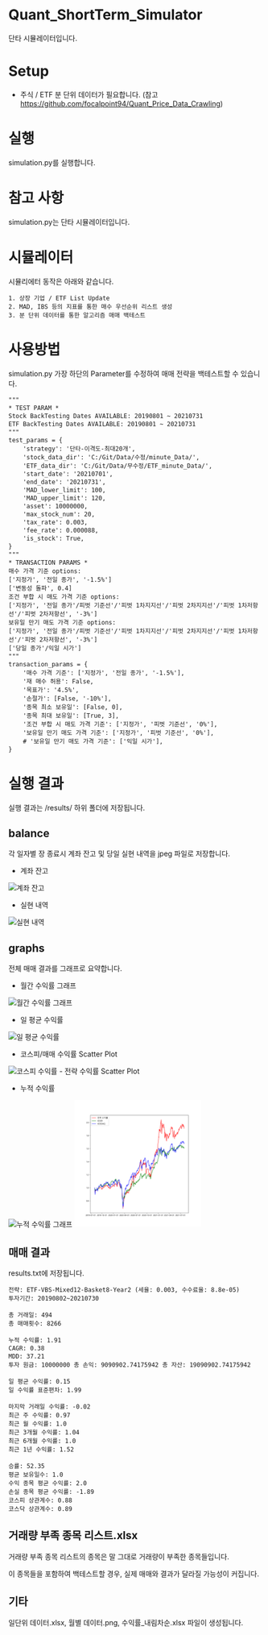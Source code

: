 # Quant_ShortTerm_Simulator
단타 시뮬레이터입니다.

# Setup
- 주식 / ETF 분 단위 데이터가 필요합니다. (참고 https://github.com/focalpoint94/Quant_Price_Data_Crawling)

# 실행
simulation.py를 실행합니다.

# 참고 사항
simulation.py는 단타 시뮬레이터입니다.

# 시뮬레이터
시뮬리에터 동작은 아래와 같습니다.
```
1. 상장 기업 / ETF List Update
2. MAD, IBS 등의 지표를 통한 매수 우선순위 리스트 생성
3. 분 단위 데이터를 통한 알고리즘 매매 백테스트
```

# 사용방법
simulation.py 가장 하단의 Parameter를 수정하여 매매 전략을 백테스트할 수 있습니다.
```
"""
* TEST PARAM *
Stock BackTesting Dates AVAILABLE: 20190801 ~ 20210731
ETF BackTesting Dates AVAILABLE: 20190801 ~ 20210731
"""
test_params = {
    'strategy': '단타-이격도-최대20개',
    'stock_data_dir': 'C:/Git/Data/수정/minute_Data/',
    'ETF_data_dir': 'C:/Git/Data/무수정/ETF_minute_Data/',
    'start_date': '20210701',
    'end_date': '20210731',
    'MAD_lower_limit': 100,
    'MAD_upper_limit': 120,
    'asset': 10000000,
    'max_stock_num': 20,
    'tax_rate': 0.003,
    'fee_rate': 0.000088,
    'is_stock': True,
}
"""
* TRANSACTION PARAMS *
매수 가격 기준 options:
['지정가', '전일 종가', '-1.5%']
['변동성 돌파', 0.4]
조건 부합 시 매도 가격 기준 options:
['지정가', '전일 종가'/피벗 기준선'/'피벗 1차지지선'/'피벗 2차지지선'/'피벗 1차저항선'/'피벗 2차저항선', '-3%']
보유일 만기 매도 가격 기준 options:
['지정가', '전일 종가'/피벗 기준선'/'피벗 1차지지선'/'피벗 2차지지선'/'피벗 1차저항선'/'피벗 2차저항선', '-3%']
['당일 종가'/익일 시가']
"""
transaction_params = {
    '매수 가격 기준': ['지정가', '전일 종가', '-1.5%'],
    '재 매수 허용': False,
    '목표가': '4.5%',
    '손절가': [False, '-10%'],
    '종목 최소 보유일': [False, 0],
    '종목 최대 보유일': [True, 3],
    '조건 부합 시 매도 가격 기준': ['지정가', '피벗 기준선', '0%'],
    '보유일 만기 매도 가격 기준': ['지정가', '피벗 기준선', '0%'],
    # '보유일 만기 매도 가격 기준': ['익일 시가'],
}
```

# 실행 결과
실행 결과는 /results/ 하위 폴더에 저장됩니다.

## balance
각 일자별 장 종료시 계좌 잔고 및 당일 실현 내역을 jpeg 파일로 저장합니다.
- 계좌 잔고

![계좌 잔고](https://user-images.githubusercontent.com/55021961/140011866-17fadefc-7113-4cf8-b319-66306631cb3f.png)

- 실현 내역

![실현 내역](https://user-images.githubusercontent.com/55021961/140011868-f48622e7-bb99-4744-a551-d8cd9acdae8f.png)

## graphs
전체 매매 결과를 그래프로 요약합니다.

- 월간 수익률 그래프

![월간 수익률 그래프](https://user-images.githubusercontent.com/55021961/140011924-7ec70f35-4e8d-46a9-95e8-414f65eaac64.png)

- 일 평균 수익률

![일 평균 수익률](https://user-images.githubusercontent.com/55021961/140011927-6f62d23b-b224-4093-8f5e-23df0dd54dc1.png)

- 코스피/매매 수익률 Scatter Plot

![코스피 수익률 - 전략 수익률 Scatter Plot](https://user-images.githubusercontent.com/55021961/140011929-918a4739-ef18-4964-b00e-fc5c56281f7b.png)

- 누적 수익률

![누적 수익률 그래프](https://user-images.githubusercontent.com/55021961/140011923-200ef728-9013-40ad-8c72-df39871f298d.png)
<img src = "https://raw.githubusercontent.com/focalpoint94/Quant_ShortTerm_Simulator/main/V5/results/ETF-VBS-Mixed12-Basket8-Year2/graphs/%EB%88%84%EC%A0%81%20%EC%88%98%EC%9D%B5%EB%A5%A0%20%EA%B7%B8%EB%9E%98%ED%94%84.png" width="50%" height="50%">


## 매매 결과
results.txt에 저장됩니다.
```
전략: ETF-VBS-Mixed12-Basket8-Year2 (세율: 0.003, 수수료율: 8.8e-05)
투자기간: 20190802~20210730

총 거래일: 494
총 매매횟수: 8266

누적 수익률: 1.91
CAGR: 0.38
MDD: 37.21
투자 원금: 10000000 총 손익: 9090902.74175942 총 자산: 19090902.74175942

일 평균 수익률: 0.15
일 수익률 표준편차: 1.99

마지막 거래일 수익률: -0.02
최근 주 수익률: 0.97
최근 월 수익률: 1.0
최근 3개월 수익률: 1.04
최근 6개월 수익률: 1.0
최근 1년 수익률: 1.52

승률: 52.35
평균 보유일수: 1.0
수익 종목 평균 수익률: 2.0
손실 종목 평균 수익률: -1.89
코스피 상관계수: 0.88
코스닥 상관계수: 0.89
```

## 거래량 부족 종목 리스트.xlsx
거래량 부족 종목 리스트의 종목은 말 그대로 거래량이 부족한 종목들입니다.

이 종목들을 포함하여 백테스트할 경우, 실제 매매와 결과가 달라질 가능성이 커집니다.

## 기타
일단위 데이터.xlsx, 월별 데이터.png, 수익률_내림차순.xlsx 파일이 생성됩니다.

